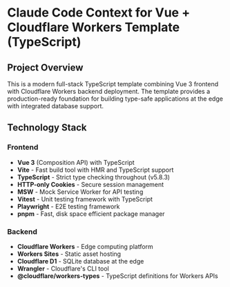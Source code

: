 # Claude Code Context for Vue + Cloudflare Workers Template (TypeScript)

## Project Overview
This is a modern full-stack TypeScript template combining Vue 3 frontend with Cloudflare Workers backend deployment. The template provides a production-ready foundation for building type-safe applications at the edge with integrated database support.

## Technology Stack

### Frontend
- **Vue 3** (Composition API) with TypeScript
- **Vite** - Fast build tool with HMR and TypeScript support
- **TypeScript** - Strict type checking throughout (v5.8.3)
- **HTTP-only Cookies** - Secure session management
- **MSW** - Mock Service Worker for API testing
- **Vitest** - Unit testing framework with TypeScript
- **Playwright** - E2E testing framework
- **pnpm** - Fast, disk space efficient package manager

### Backend
- **Cloudflare Workers** - Edge computing platform
- **Workers Sites** - Static asset hosting
- **Cloudflare D1** - SQLite database at the edge
- **Wrangler** - Cloudflare's CLI tool
- **@cloudflare/workers-types** - TypeScript definitions for Workers APIs
